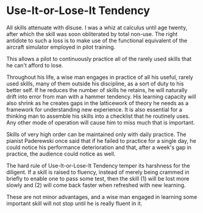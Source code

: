 # Use-It-or-Lose-It Tendency

All skills attenuate with disuse. I was a whiz at calculus until age twenty, after which the skill was soon obliterated by total non-use. The right antidote to such a loss is to make use of the functional equivalent of the aircraft simulator employed in pilot training. 

This allows a pilot to continuously practice all of the rarely used skills that he can't afford to lose.

Throughout his life, a wise man engages in practice of all his useful, rarely used skills, many of them outside his discipline, as a sort of duty to his better self. If he reduces the number of skills he retains, he will naturally drift into error from man with a hammer tendency. His learning capacity will also shrink as he creates gaps in the latticework of theory he needs as a framework for understanding new experience. It is also essential for a thinking man to assemble his skills into a checklist that he routinely uses. Any other mode of operation will cause him to miss much that is important.

Skills of very high order can be maintained only with daily practice. The pianist Paderewski once said that if he failed to practice for a single day, he could notice his performance deterioration and that, after a week's gap in practice, the audience could notice as well.

The hard rule of Use-It-or-Lose-It Tendency temper its harshness for the diligent. If a skill is raised to fluency, instead of merely being crammed in briefly to enable one to pass some test, then the skill (1) will be lost more slowly and (2) will come back faster when refreshed with new learning.

These are not minor advantages, and a wise man engaged in learning some important skill will not stop until he is really fluent in it.